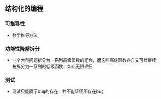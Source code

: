 ## 结构化的编程

### 可推导性
* 数学推导方法

### 功能性降解拆分
* 一个大型问题拆分为一系列高级函数的组合，而这些高级函数各自又可以继续被拆分为一系列的低级函数，如此无限递归

### 测试
* 测试只能展示bug的存在，并不能证明不存在bug
